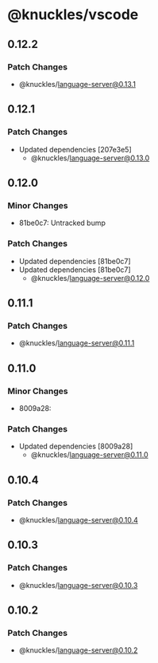 # @knuckles/vscode

## 0.12.2

### Patch Changes

- @knuckles/language-server@0.13.1

## 0.12.1

### Patch Changes

- Updated dependencies [207e3e5]
  - @knuckles/language-server@0.13.0

## 0.12.0

### Minor Changes

- 81be0c7: Untracked bump

### Patch Changes

- Updated dependencies [81be0c7]
- Updated dependencies [81be0c7]
  - @knuckles/language-server@0.12.0

## 0.11.1

### Patch Changes

- @knuckles/language-server@0.11.1

## 0.11.0

### Minor Changes

- 8009a28:

### Patch Changes

- Updated dependencies [8009a28]
  - @knuckles/language-server@0.11.0

## 0.10.4

### Patch Changes

- @knuckles/language-server@0.10.4

## 0.10.3

### Patch Changes

- @knuckles/language-server@0.10.3

## 0.10.2

### Patch Changes

- @knuckles/language-server@0.10.2
